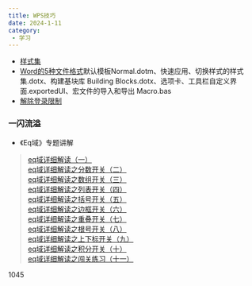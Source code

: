 ```yaml
---
title: WPS技巧
date: 2024-1-11
category:
 - 学习
---
```

- [样式集](https://www.bilibili.com/video/BV12u4y1J7Tc)
- [Word的5种文件格式](https://www.bilibili.com/video/BV1Wk4y1p79f)默认模板Normal.dotm、快速应用、切换样式的样式集.dotx、构建基块库  Building Blocks.dotx、选项卡、工具栏自定义界面.exportedUI、宏文件的导入和导出 Macro.bas
- [解除登录限制](https://www.bilibili.com/video/BV1WK421k7oU)

### 一闪流溢
- 《Eq域》专题讲解
> [eq域详细解读（一）](https://www.bilibili.com/video/BV1UM4y1F7xE/)  
> [eq域详细解读之分数开关（二）](https://www.bilibili.com/video/BV1vq4y117FB/)  
> [eq域详细解读之数组开关（三）](https://www.bilibili.com/video/BV1B34y1z7pZ/)  
> [eq域详细解读之列表开关（四）](https://www.bilibili.com/video/BV1XR4y137sz/)  
> [eq域详细解读之括号开关（五）](https://www.bilibili.com/video/BV1P44y1j7Vy/)  
> [eq域详细解读之边框开关（六）](https://www.bilibili.com/video/BV1Jb4y1e7HA/)  
> [eq域详细解读之重叠开关（七）](https://www.bilibili.com/video/BV1fF411i7Pm/)  
> [eq域详细解读之根号开关（八）](https://www.bilibili.com/video/BV15P4y1n7eG/)  
> [eq域详细解读之上下标开关（九）](https://www.bilibili.com/video/BV1Uq4y117j8/)  
> [eq域详细解读之积分开关（十）](https://www.bilibili.com/video/BV1H34y1z79V/)  
> [eq域详细解读之闯关练习（十一）](https://www.bilibili.com/video/BV1qq4y1176E/)  
> []()
> []()
> []()





1045
